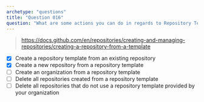 ```yaml
---
archetype: "questions"
title: "Question 016"
question: "What are some actions you can do in regards to Repository Templates? (Choose two.)"
---
```



> https://docs.github.com/en/repositories/creating-and-managing-repositories/creating-a-repository-from-a-template
- [x] Create a repository template from an existing repository
- [x] Create a new repository from a repository template
- [ ] Create an organization from a repository template
- [ ] Delete all repositories created from a repository template
- [ ] Delete all repositories that do not use a repository template provided by your organization
